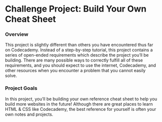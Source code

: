
# Challenge Project: Build Your Own Cheat Sheet

### Overview
This project is slightly different than others you have encountered thus far on Codecademy. Instead of a step-by-step tutorial, this project contains a series of open-ended requirements which describe the project you’ll be building. There are many possible ways to correctly fulfill all of these requirements, and you should expect to use the internet, Codecademy, and other resources when you encounter a problem that you cannot easily solve.

### Project Goals
In this project, you’ll be building your own reference cheat sheet to help you build more websites in the future! Although there are great places to learn HTML & CSS like Codecademy, the best reference for yourself is often your own notes and projects.
